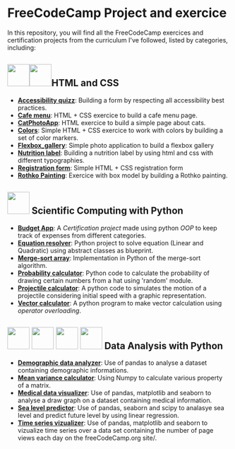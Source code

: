 # FreeCodeCamp Project and exercice
In this repository, you will find all the FreeCodeCamp exercices and certification projects from the curriculum I've followed, listed by categories, including:

## <img src="https://cdn.jsdelivr.net/gh/devicons/devicon@latest/icons/html5/html5-original.svg" width="50px"/><img src="https://cdn.jsdelivr.net/gh/devicons/devicon@latest/icons/css3/css3-original.svg" width="50px"/>HTML and CSS
- **[Accessibility quizz](/HTML_CSS/accessibility_quizz/)**: Building a form by respecting all accessibility best practices.
- **[Cafe menu](/HTML_CSS/cafe_menu/)**: HTML + CSS exercice to build a cafe menu page.
- **[CatPhotoApp](/HTML_CSS/cat_photo_app/)**: HTML exercice to build a simple page about cats.
- **[Colors](/HTML_CSS/colors)**: Simple HTML + CSS exercice to work with colors by building a set of color markers.
- **[Flexbox_gallery](/HTML_CSS/flexbox_gallery/)**: Simple photo application to build a flexbox gallery
- **[Nutrition label](/HTML_CSS/typo_nutrition_label/)**: Building a nutrition label by using html and css with different typographies.
- **[Registration form](/HTML_CSS/registration_form/)**: Simple HTML + CSS registration form
- **[Rothko Painting](/HTML_CSS/rothko_painting/)**: Exercice with box model by building a Rothko painting.

## <img src="https://cdn.jsdelivr.net/gh/devicons/devicon@latest/icons/python/python-original.svg" width="50px"/> Scientific Computing with Python

- **[Budget App](/python/budget_app/)**: A *Certification project* made using python *OOP* to keep track of expenses from different categories.
- **[Equation resolver](/python/equation_resolver/)**: Python project to solve equation (Linear and Quadratic) using abstract classes as blueprint.
- **[Merge-sort array](/python/merge_sort_array/)**: Implementation in Python of the merge-sort algorithm.
- **[Probability calculator](/python/probability_calculator/)**: Python code to calculate the probability of drawing certain numbers from a hat using 'random' module.
- **[Projectile calculator](/python/projectile_calculator/)**: A python code to simulates the motion of a projectile considering initial speed with a graphic representation.
- **[Vector calculator](/python/vector_calculator/)**: A python program to make vector calculation using *operator overloading*.


## <img src="https://cdn.jsdelivr.net/gh/devicons/devicon@latest/icons/python/python-original.svg" width="50px"/> <img src="https://cdn.jsdelivr.net/gh/devicons/devicon@latest/icons/pandas/pandas-original.svg" width="50px"/> <img src="https://cdn.jsdelivr.net/gh/devicons/devicon@latest/icons/numpy/numpy-original.svg" width="50X"/> <img src="https://cdn.jsdelivr.net/gh/devicons/devicon@latest/icons/matplotlib/matplotlib-original.svg" width="50px"/>  Data Analysis with Python

- **[Demographic data analyzer](/data_analysis/demographic-data-analyzer/)**: Use of pandas to analyse a dataset containing demographic informations.
- **[Mean variance calculator](/data_analysis/mean-variance-standard-deviation-calc/)**: Using Numpy to calculate various property of a matrix.
- **[Medical data visualizer](/data_analysis/medical-data-visualizer/)**: Use of pandas, matplotlib and seaborn to analyse a draw graph on a dataset containing medical information.
- **[Sea level predictor](/data_analysis/sea-level-predictor/)**: Use of pandas, seaborn and scipy to analasye sea level and predict future level by using linear regression.
- **[Time series vizualizer](/data_analysis/time-series-visualizer/)**: Use of pandas, matplotlib and seaborn to vizualize time series over a data set containing the number of page views each day on the freeCodeCamp.org site/.
